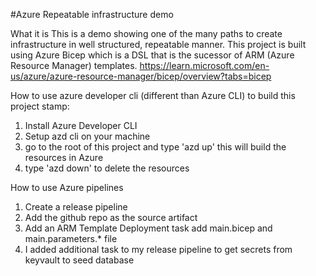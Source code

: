 #Azure Repeatable infrastructure demo

What it is
This is a demo showing one of the many paths to create infrastructure in well structured, repeatable manner. This project is built using Azure Bicep which is a DSL that is the sucessor of ARM (Azure Resource Manager) templates. https://learn.microsoft.com/en-us/azure/azure-resource-manager/bicep/overview?tabs=bicep

How to use azure developer cli (different than Azure CLI) to build this project stamp:

1. Install Azure Developer CLI
2. Setup azd cli on your machine
3. go to the root of this project and type 'azd up' this will build the resources in Azure
4. type 'azd down' to delete the resources

How to use Azure pipelines

1. Create a release pipeline
2. Add the github repo as the source artifact
3. Add an ARM Template Deployment task add main.bicep and main.parameters.* file 
4. I added additional task to my release pipeline to get secrets from keyvault to seed database
